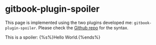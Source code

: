gitbook-plugin-spoiler
===

<!--sec data-title="Introduction" data-id="intro" ces-->
This page is implemented using the two plugins developed me: ```gitbook-plugin-spoiler```. Please check the [Github repo](https://github.com/Erwin-Chan/gitbook-plugin-spoiler) for the syntax.
<!--endsec-->

<!--sec data-title="Example" data-id="example" ces-->
This is a spoiler: {%s%}Hello World.{%ends%}
<!--endsec-->
